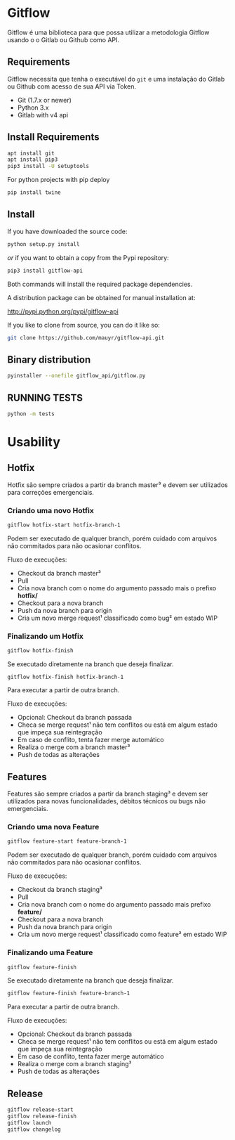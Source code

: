 # Gitflow
Gitflow é uma biblioteca para que possa utilizar a metodologia Gitflow usando o o Gitlab ou Github como API.

## Requirements
Gitflow necessita que tenha o executável do `git` e uma instalação do Gitlab ou Github com acesso de sua API via Token.

* Git (1.7.x or newer)
* Python 3.x
* Gitlab with v4 api

## Install Requirements

```bash
apt install git
apt install pip3
pip3 install -U setuptools
```

For python projects with pip deploy
```bash
pip install twine
```

## Install
If you have downloaded the source code:

```bash
python setup.py install
```

*or* if you want to obtain a copy from the Pypi repository:

```bash
pip3 install gitflow-api
```

Both commands will install the required package dependencies.

A distribution package can be obtained for manual installation at:

http://pypi.python.org/pypi/gitflow-api

If you like to clone from source, you can do it like so:

```bash
git clone https://github.com/mauyr/gitflow-api.git
```

## Binary distribution

```bash
pyinstaller --onefile gitflow_api/gitflow.py
```


## RUNNING TESTS

```bash
python -m tests
```


# Usability

## Hotfix
Hotfix são sempre criados a partir da branch master³ e devem ser utilizados para correções emergenciais.

### Criando uma novo Hotfix 
```bash
gitflow hotfix-start hotfix-branch-1
```

Podem ser executado de qualquer branch, porém cuidado com arquivos não commitados para não ocasionar conflitos.

Fluxo de execuções:
* Checkout da branch master³
* Pull
* Cria nova branch com o nome do argumento passado mais o prefixo **hotfix/**
* Checkout para a nova branch
* Push da nova branch para origin
* Cria um novo merge request¹ classificado como bug² em estado WIP

### Finalizando um Hotfix

```bash
gitflow hotfix-finish
```

Se executado diretamente na branch que deseja finalizar.

```
gitflow hotfix-finish hotfix-branch-1
```

Para executar a partir de outra branch.
 
Fluxo de execuções:
* Opcional: Checkout da branch passada
* Checa se merge request¹ não tem conflitos ou está em algum estado que impeça sua reintegração
* Em caso de conflito, tenta fazer merge automático
* Realiza o merge com a branch master³
* Push de todas as alterações

## Features
Features são sempre criados a partir da branch staging³ e devem ser utilizados para novas funcionalidades, débitos técnicos ou bugs não emergenciais.

### Criando uma nova Feature
```bash
gitflow feature-start feature-branch-1
```

Podem ser executado de qualquer branch, porém cuidado com arquivos não commitados para não ocasionar conflitos.

Fluxo de execuções:
* Checkout da branch staging³
* Pull
* Cria nova branch com o nome do argumento passado mais prefixo **feature/**
* Checkout para a nova branch
* Push da nova branch para origin
* Cria um novo merge request¹ classificado como feature² em estado WIP

### Finalizando uma Feature
```bash
gitflow feature-finish
```

Se executado diretamente na branch que deseja finalizar.

```bash
gitflow feature-finish feature-branch-1
```

Para executar a partir de outra branch.
 
Fluxo de execuções:
* Opcional: Checkout da branch passada
* Checa se merge request¹ não tem conflitos ou está em algum estado que impeça sua reintegração
* Em caso de conflito, tenta fazer merge automático
* Realiza o merge com a branch staging³
* Push de todas as alterações

## Release

```bash
gitflow release-start
gitflow release-finish
gitflow launch
gitflow changelog
```
